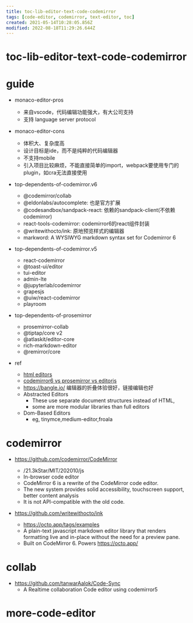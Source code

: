 ```yaml
---
title: toc-lib-editor-text-code-codemirror
tags: [code-editor, codemirror, text-editor, toc]
created: 2021-05-14T10:28:05.856Z
modified: 2022-08-18T11:29:26.644Z
---
```


# toc-lib-editor-text-code-codemirror

# guide

- monaco-editor-pros
  - 来自vscode，代码编辑功能强大，有大公司支持
  - 支持 language server protocol

- monaco-editor-cons
  - 体积大、复杂度高
  - 设计目标是ide，而不是纯粹的代码编辑器
  - 不支持mobile
  - 引入项目比较麻烦，不能直接简单的import，webpack要使用专门的plugin，如cra无法直接使用

- top-dependents-of-codemirror.v6
  - @codemirror/collab
  - @eldonlabs/autocomplete: 也是官方扩展
  - @codesandbox/sandpack-react: 依赖的sandpack-client(不依赖codemirror)
  - react-tools-codemirror: codemirror6的react组件封装
  - @writewithocto/ink: 原地预览样式的编辑器
  - markword: A WYSIWYG markdown syntax set for Codemirror 6

- top-dependents-of-codemirror.v5
  - react-codemirror
  - @toast-ui/editor
  - tui-editor
  - admin-lte
  - @jupyterlab/codemirror
  - grapesjs
  - @uiw/react-codemirror
  - playroom

- top-dependents-of-prosemirror
  - prosemirror-collab
  - @tiptap/core v2
  - @atlaskit/editor-core
  - rich-markdown-editor
  - @remirror/core

- ref
  - [html editors](https://gist.github.com/manigandham/65543a0bc2bf7006a487)
  - [codemirror6 vs prosemirror vs editorjs](https://www.npmtrends.com/@editorjs/editorjs-vs-@codemirror/state-vs-prosemirror-state-vs-monaco-editor-vs-codemirror)
  - https://bangle.io/ 编辑器的折叠体验很好，链接编辑也好
  - Abstracted Editors
    - These use separate document structures instead of HTML, 
    - some are more modular libraries than full editors
  - Dom-Based Editors
    - eg, tinymce,medium-editor,froala
# codemirror
- https://github.com/codemirror/CodeMirror
  - /21.3kStar/MIT/202010/js
  - In-browser code editor
  - CodeMirror 6 is a rewrite of the CodeMirror code editor. 
  - The new system provides solid accessibility, touchscreen support, better content analysis
  - It is not API-compatible with the old code.

- https://github.com/writewithocto/ink
  - https://octo.app/tags/examples
  - A plain-text javascript markdown editor library that renders formatting live and in-place without the need for a preview pane. 
  - Built on CodeMirror 6. Powers https://octo.app/
# collab

- https://github.com/tanwarAalok/Code-Sync
  - A Realtime collaboration Code editor using codemirror5
# more-code-editor
